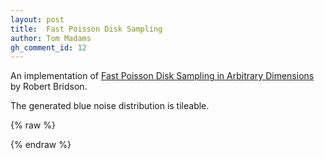 ```yaml
---
layout: post
title:  Fast Poisson Disk Sampling
author: Tom Madams
gh_comment_id: 12
---
```


An implementation of [Fast Poisson Disk Sampling in Arbitrary Dimensions][paper]
by Robert Bridson.

The generated blue noise distribution is tileable.

{% raw %}

<style>
#canvas {
  border: 1px solid #000;
  border-radius: 4px;
  cursor: none;
}

input {
  width: 80px;
}

#demo {
  width: 512px;
  margin: 0 auto;
  text-align: right;
}

#clamp {
  color: #ccc;
  font-style: italic;
}

</style>

<!--
<div id="demo">
  <canvas id="canvas"></canvas>
  <p>spacing: <input id="spacing" type="text" value="32"/><br>
  <span id="clamp"></span></p>
  <p><a class="button" id="download">download JSON</a></p>
</div>

<script>
  class PoissonDiskSampler {
    constructor(size) {
      this.size = size;
      this.r = 0;
    }

    generateSamples(r) {
      this.r = Math.max(r, 4);
      this.cellSize = this.r / Math.sqrt(2);
      this.gridSize = Math.ceil(this.size / this.cellSize);
      this.samples = [];
      this.activeList = [];

      // Create the initial grid filled with -1, indicating no sample present.
      this.grid = new Int32Array(this.gridSize * this.gridSize);
      this.grid.fill(-1);

      // Initialize the active list
      let p = {
        x: Math.random() * this.size,
        y: Math.random() * this.size,
      };
      this.addPoint(p);

      while (this.activeList.length > 0) {
        let i = (Math.random() * this.activeList.length) | 0;
        let p = this.newValidSample(this.activeList[i]);
        if (p != null) {
          this.addPoint(p);
        } else {
          this.activeList.splice(i, 1);
        }
      }

      return this.samples;
    }

    addPoint(p) {
      let i = (p.x / this.cellSize) | 0;
      let j = (p.y / this.cellSize) | 0;
      let idx = i + j * this.gridSize;
      this.grid[idx] = this.samples.length;
      this.samples.push(p);
      this.activeList.push(p);
    }

    newCandidateSample(p) {
      for (let i = 0; i < 64; ++i) {
        // Generate a uniformly distributed sample point between radius r and 2*r
        // from p. Note that there are more efficient ways to do this but this
        // will do for simplicity.
        let dx, dy;
        while (true) {
          dx = (2 * Math.random() - 1) * 2 * this.r;
          dy = (2 * Math.random() - 1) * 2 * this.r;
          let dis = Math.sqrt(dx * dx + dy * dy);
          if (dis >= this.r && dis < 2 * this.r) {
            break;
          }
        }
        let x = p.x + dx;
        let y = p.y + dy;

        // Reject the sample point if it's not on the canvas.
        if (x < 0 || y < 0) { continue; }
        if (x >= this.size || y >= this.size) { continue; }
        return {x:x, y:y};
      }
      return null;
    }

    isValidSample(p) {
      if (p == null) { return false; }
      let pi = (p.x / this.cellSize) | 0;
      let pj = (p.y / this.cellSize) | 0;
      for (let j = pj - 2; j <= pj + 2; ++j) {
        let jj = (j + this.gridSize) % this.gridSize;
        for (let i = pi - 2; i <= pi + 2; ++i) {
          let ii = (i + this.gridSize) % this.gridSize;
          let g = this.grid[ii + jj * this.gridSize];
          if (g != -1) {
            if (this.wrappedDistance(this.samples[g], p) < this.r) {
              return false;
            }
          }
        }
      }
      return true;
    }

    newValidSample(p) {
      // Limit of samples of samples to choose before rejecting an active sample.
      const K = 64;
      for (let i = 0; i < K; ++i) {
        let q = this.newCandidateSample(p);
        if (this.isValidSample(q)) {
          return q;
        }
      }
      return null;
    }

    wrappedDistance(a, b) {
      let dx = a.x - b.x;
      if (dx < -0.5 * this.size) {
        dx += this.size;
      } else if (dx > 0.5 * this.size) {
        dx -= this.size;
      }
      let dy = a.y - b.y;
      if (dy < -0.5 * this.size) {
        dy += this.size;
      } else if (dy > 0.5 * this.size) {
        dy -= this.size;
      }
      return Math.sqrt(dx * dx + dy * dy);
    }
  }

  class Demo {
    constructor(ctx, size) {
      this.ctx = canvas.getContext('2d');
      this.size = size;
      this.sampler = new PoissonDiskSampler(size);
      canvas.addEventListener('mousemove', (e) => {
        let mousePos = {
          x: e.offsetX * pixelRatio,
          y: e.offsetY * pixelRatio,
        };
        window.requestAnimationFrame(() => { this.draw(mousePos); });
      });

      document.getElementById('spacing').addEventListener('input', () => {
        this.update();
      });

      document.getElementById('download').addEventListener('click', (e) => {
        let data = "text/json;charset=utf-8," + encodeURIComponent(JSON.stringify(this.sampler.samples));
        e.target.href = 'data:' + data;
        e.target.download = 'data.json';
      });
      this.update();
    }

    update() {
      let r = Number(document.getElementById('spacing').value);
      if (isNaN(r)) { return; }
      document.getElementById('clamp').innerText = r < 8 ? '(clamped to 8)' : '';
      r = Math.max(r, 8);
      if (r != this.r) {
        this.sampler.generateSamples(r);
        this.draw(null);
      }
    }

    /**
     * Draw filled circles with radius r.
     * @param ps list of circle centers.
     * @param style fill style.
     * @param r circle radius.
     */
    fillCircles(ps, style, r) {
      ps = this.tile(ps, r);

      let ctx = this.ctx;
      ctx.fillStyle = style;
      ctx.beginPath();
      for (let p of ps) {
        ctx.moveTo(p.x + r, p.y);
        ctx.arc(p.x, p.y, r, 0, 2 * Math.PI);
      }
      ctx.fill();
    }

    /**
     * Draw stroked (unfilled) circles with radius r.
     * @param ps list of circle centers.
     * @param style stroke style.
     * @param r circle radius.
     */
    strokeCircles(ps, style, r) {
      ps = this.tile(ps, r);

      let ctx = this.ctx;
      ctx.strokeStyle = style;
      ctx.beginPath();
      for (let p of ps) {
        ctx.moveTo(p.x + r, p.y);
        ctx.arc(p.x, p.y, r, 0, 2 * Math.PI);
      }
      ctx.stroke();
    }

    /**
     * Tile all circles in ps with radius r that intersect with the edge of the
     * canvas.
     * @param ps list of circle center points.
     * @param r radius of the circles.
     * @returns the tiled list of points.
     */
    tile(ps, r) {
      let result = [];
      for (let p of ps) {
        result.push(p);
        for (let j = -1; j <= 1; ++j) {
          let y = p.y + j * this.size;
          if (y + r < 0 || y - r >= this.size) { continue; }
          for (let i = -1; i <= 1; ++i) {
            let x = p.x + i * this.size;
            if (x + r < 0 || x - r >= this.size) { continue; }
            result.push({x: x, y: y});
          }
        }
      }
      return result;
    }

    draw(mousePos) {
      let ctx = this.ctx;
      ctx.fillStyle = '#272a2b'
      ctx.fillRect(0, 0, this.size, this.size);
      this.fillCircles(this.sampler.samples, '#aaa', 2 * pixelRatio);

      if (mousePos != null) {
        ctx.lineWidth = pixelRatio;
        this.strokeCircles([mousePos], '#0ff', this.sampler.r);
      }
    }
  }

  // Create the canvas and rendering context.
  let pixelRatio = (window.devicePixelRatio|0) || 1;
  let canvasSize = 512 * pixelRatio;
  let canvas = document.getElementById('canvas');
  canvas.width = canvasSize;
  canvas.height = canvasSize;
  canvas.style.width = `${canvasSize / pixelRatio}px`;
  canvas.style.height = `${canvasSize / pixelRatio}px`;

  new Demo(canvas, canvasSize);
</script>
-->

{% endraw %}

[paper]: https://www.cct.lsu.edu/~fharhad/ganbatte/siggraph2007/CD2/content/sketches/0250.pdf
